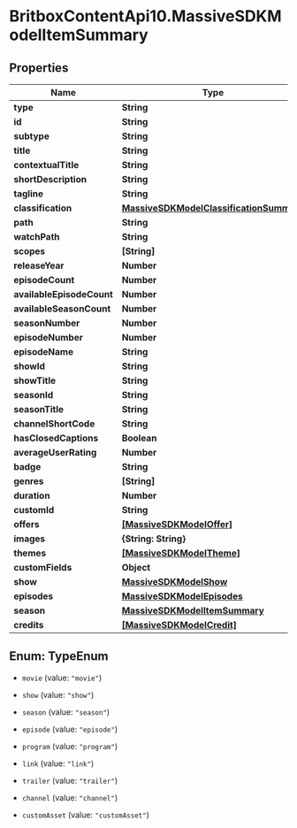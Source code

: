 # BritboxContentApi10.MassiveSDKModelItemSummary

## Properties
Name | Type | Description | Notes
------------ | ------------- | ------------- | -------------
**type** | **String** |  | [optional] 
**id** | **String** |  | [optional] 
**subtype** | **String** |  | [optional] 
**title** | **String** |  | [optional] 
**contextualTitle** | **String** |  | [optional] 
**shortDescription** | **String** |  | [optional] 
**tagline** | **String** |  | [optional] 
**classification** | [**MassiveSDKModelClassificationSummary**](MassiveSDKModelClassificationSummary.md) |  | [optional] 
**path** | **String** |  | [optional] 
**watchPath** | **String** |  | [optional] 
**scopes** | **[String]** |  | [optional] 
**releaseYear** | **Number** |  | [optional] 
**episodeCount** | **Number** |  | [optional] 
**availableEpisodeCount** | **Number** |  | [optional] 
**availableSeasonCount** | **Number** |  | [optional] 
**seasonNumber** | **Number** |  | [optional] 
**episodeNumber** | **Number** |  | [optional] 
**episodeName** | **String** |  | [optional] 
**showId** | **String** |  | [optional] 
**showTitle** | **String** |  | [optional] 
**seasonId** | **String** |  | [optional] 
**seasonTitle** | **String** |  | [optional] 
**channelShortCode** | **String** |  | [optional] 
**hasClosedCaptions** | **Boolean** |  | [optional] 
**averageUserRating** | **Number** |  | [optional] 
**badge** | **String** |  | [optional] 
**genres** | **[String]** |  | [optional] 
**duration** | **Number** |  | [optional] 
**customId** | **String** |  | [optional] 
**offers** | [**[MassiveSDKModelOffer]**](MassiveSDKModelOffer.md) |  | [optional] 
**images** | **{String: String}** |  | [optional] 
**themes** | [**[MassiveSDKModelTheme]**](MassiveSDKModelTheme.md) |  | [optional] 
**customFields** | **Object** |  | [optional] 
**show** | [**MassiveSDKModelShow**](MassiveSDKModelShow.md) |  | [optional] 
**episodes** | [**MassiveSDKModelEpisodes**](MassiveSDKModelEpisodes.md) |  | [optional] 
**season** | [**MassiveSDKModelItemSummary**](MassiveSDKModelItemSummary.md) |  | [optional] 
**credits** | [**[MassiveSDKModelCredit]**](MassiveSDKModelCredit.md) |  | [optional] 


<a name="TypeEnum"></a>
## Enum: TypeEnum


* `movie` (value: `"movie"`)

* `show` (value: `"show"`)

* `season` (value: `"season"`)

* `episode` (value: `"episode"`)

* `program` (value: `"program"`)

* `link` (value: `"link"`)

* `trailer` (value: `"trailer"`)

* `channel` (value: `"channel"`)

* `customAsset` (value: `"customAsset"`)




